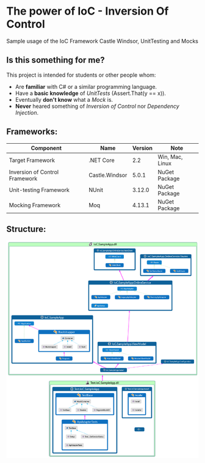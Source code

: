 # The power of IoC - Inversion Of Control
Sample usage of the IoC Framework Castle Windsor, UnitTesting and Mocks

## Is this something for me?
This project is intended for students or other people whom:
- Are **familiar** with C# or a similar programming language.
- Have a **basic knowledge** of _UnitTests_ (Assert.That(y == x)).
- Eventually **don't know** what a _Mock_ is.
- **Never** heared something of _Inversion of Control_ nor _Dependency Injection_.

## Frameworks:

| Component | Name | Version | Note |
| --- | --- | --- | --- |
|	Target Framework               | .NET Core      | 2.2	  | Win, Mac, Linux
|	Inversion of Control Framework | Castle.Windsor | 5.0.1	| NuGet Package
|	Unit-testing Framework         | NUnit          | 3.12.0	| NuGet Package
|	Mocking Framework              | Moq            | 4.13.1 |	NuGet Package

## Structure:
![img](/images/system-diagram.png "System Diagram")
